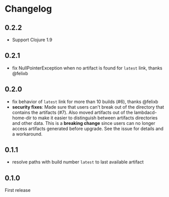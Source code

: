 # Changelog

## 0.2.2

* Support Clojure 1.9

## 0.2.1
* fix NullPointerException when no artifact is found for `latest` link, thanks @felixb

## 0.2.0
* fix behavior of `latest` link for more than 10 builds (#6), thanks @felixb
* **security fixes**: Made sure that users can't break out of the directory that contains the artifacts (#7). 
  Also moved artifacts out of the lambdacd-home-dir to make it easier to distinguish between artifacts directories and other data.
  This is a **breaking change** since users can no longer access artifacts generated before upgrade. See the issue for details and a workaround.
  
## 0.1.1

* resolve paths with build number `latest` to last available artifact

## 0.1.0

First release
